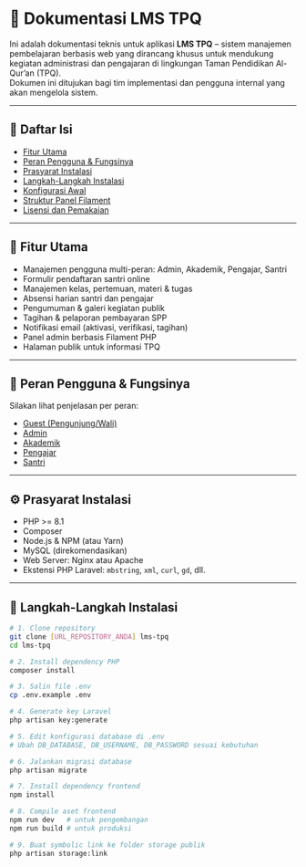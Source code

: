 # 📘 Dokumentasi LMS TPQ

Ini adalah dokumentasi teknis untuk aplikasi **LMS TPQ** – sistem manajemen pembelajaran berbasis web yang dirancang khusus untuk mendukung kegiatan administrasi dan pengajaran di lingkungan Taman Pendidikan Al-Qur’an (TPQ).  
Dokumen ini ditujukan bagi tim implementasi dan pengguna internal yang akan mengelola sistem.

---

## 📑 Daftar Isi

- [Fitur Utama](#fitur-utama)
- [Peran Pengguna & Fungsinya](#peran-pengguna--fungsinya)
- [Prasyarat Instalasi](#prasyarat-instalasi)
- [Langkah-Langkah Instalasi](#langkah-langkah-instalasi)
- [Konfigurasi Awal](#konfigurasi-awal)
- [Struktur Panel Filament](#struktur-panel-filament)
- [Lisensi dan Pemakaian](#lisensi-dan-pemakaian)

---

## 🎯 Fitur Utama

- Manajemen pengguna multi-peran: Admin, Akademik, Pengajar, Santri
- Formulir pendaftaran santri online
- Manajemen kelas, pertemuan, materi & tugas
- Absensi harian santri dan pengajar
- Pengumuman & galeri kegiatan publik
- Tagihan & pelaporan pembayaran SPP
- Notifikasi email (aktivasi, verifikasi, tagihan)
- Panel admin berbasis Filament PHP
- Halaman publik untuk informasi TPQ

---

## 👥 Peran Pengguna & Fungsinya

Silakan lihat penjelasan per peran:
- [Guest (Pengunjung/Wali)](#guest-pengunjungwali-calon-santri)
- [Admin](#admin)
- [Akademik](#akademik-staf-akademik)
- [Pengajar](#pengajar-ustadzustadzah)
- [Santri](#santri)

<!-- Detail peran seperti sebelumnya tetap digunakan di sini -->

---

## ⚙️ Prasyarat Instalasi

- PHP >= 8.1
- Composer
- Node.js & NPM (atau Yarn)
- MySQL (direkomendasikan)
- Web Server: Nginx atau Apache
- Ekstensi PHP Laravel: `mbstring`, `xml`, `curl`, `gd`, dll.

---

## 🚀 Langkah-Langkah Instalasi

```bash
# 1. Clone repository
git clone [URL_REPOSITORY_ANDA] lms-tpq
cd lms-tpq

# 2. Install dependency PHP
composer install

# 3. Salin file .env
cp .env.example .env

# 4. Generate key Laravel
php artisan key:generate

# 5. Edit konfigurasi database di .env
# Ubah DB_DATABASE, DB_USERNAME, DB_PASSWORD sesuai kebutuhan

# 6. Jalankan migrasi database
php artisan migrate

# 7. Install dependency frontend
npm install

# 8. Compile aset frontend
npm run dev   # untuk pengembangan
npm run build # untuk produksi

# 9. Buat symbolic link ke folder storage publik
php artisan storage:link
